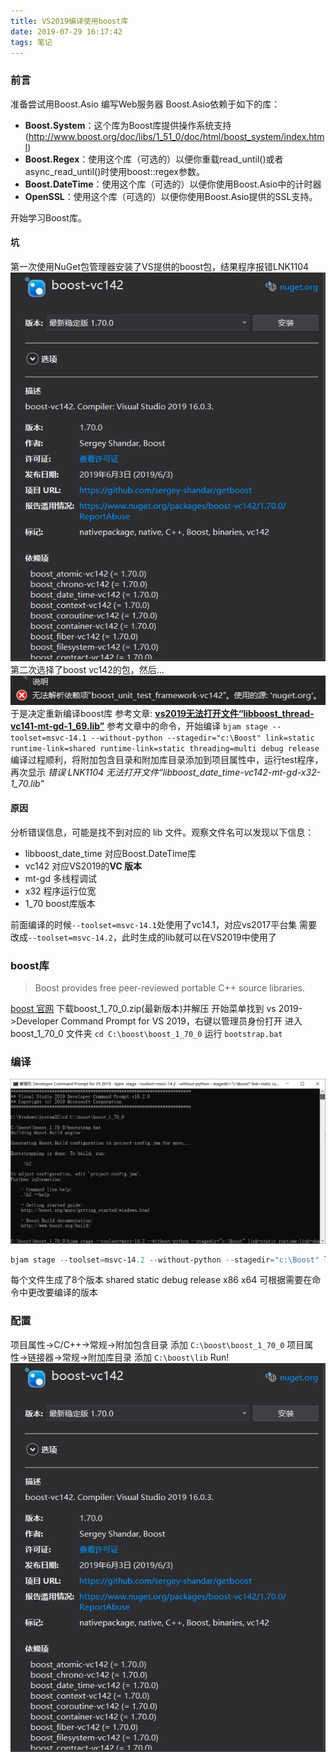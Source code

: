 ```yaml
---
title: VS2019编译使用boost库
date: 2019-07-29 16:17:42
tags: 笔记
---
```

### 前言
准备尝试用Boost.Asio 编写Web服务器
Boost.Asio依赖于如下的库：
 - **Boost.System**：这个库为Boost库提供操作系统支持(http://www.boost.org/doc/libs/1_51_0/doc/html/boost_system/index.html)
 - **Boost.Regex**：使用这个库（可选的）以便你重载read_until()或者async_read_until()时使用boost::regex参数。
 - **Boost.DateTime**：使用这个库（可选的）以便你使用Boost.Asio中的计时器
 - **OpenSSL**：使用这个库（可选的）以便你使用Boost.Asio提供的SSL支持。

开始学习Boost库。

#### 坑
第一次使用NuGet包管理器安装了VS提供的boost包，结果程序报错LNK1104
![nuget](/img/20190729162137.png)
第二次选择了boost vc142的包，然后...
![nuget2](/img/20190729163122.png)
于是决定重新编译boost库
参考文章: [**vs2019无法打开文件“libboost_thread-vc141-mt-gd-1_69.lib”**](https://blog.csdn.net/qq_39187538/article/details/92767707)
参考文章中的命令，开始编译
`bjam stage --toolset=msvc-14.1 --without-python --stagedir="c:\Boost" link=static runtime-link=shared runtime-link=static threading=multi debug release `
编译过程顺利，将附加包含目录和附加库目录添加到项目属性中，运行test程序，再次显示  *错误    LNK1104    无法打开文件“libboost_date_time-vc142-mt-gd-x32-1_70.lib”*
#### 原因
分析错误信息，可能是找不到对应的 lib 文件。观察文件名可以发现以下信息：
- libboost_date_time 对应Boost.DateTime库
- vc142 对应VS2019的**VC 版本**
- mt-gd 多线程调试
- x32 程序运行位宽
- 1_70 boost库版本

前面编译的时候`--toolset=msvc-14.1`处使用了vc14.1，对应vs2017平台集
需要改成`--toolset=msvc-14.2`，此时生成的lib就可以在VS2019中使用了

### boost库

> Boost provides free peer-reviewed portable C++ source libraries.

[boost 官网](www.boost.org) 下载boost_1_70_0.zip(最新版本)并解压
开始菜单找到 vs 2019->Developer Command Prompt for VS 2019，右键以管理员身份打开
进入 boost_1_70_0 文件夹 `cd C:\boost\boost_1_70_0`
运行 `bootstrap.bat`

### 编译
![build](/img/20190729162510.png)
```PowerShell
bjam stage --toolset=msvc-14.2 --without-python --stagedir="c:\Boost" link=static runtime-link=shared runtime-link=static threading=multi debug release
```
每个文件生成了8个版本 shared static debug release x86 x64
可根据需要在命令中更改要编译的版本

### 配置
项目属性->C/C++->常规->附加包含目录 添加 `C:\boost\boost_1_70_0`
项目属性->链接器->常规->附加库目录 添加 `C:\boost\lib`
Run!
![run](/img/20190729162137.png)